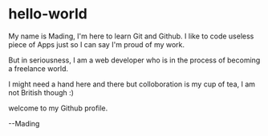 # hello-world

My name is Mading, I'm here to learn Git and Github. I like to code useless piece of Apps just so I can say I'm proud of my work.

But in seriousness, I am a web developer who is in the process of becoming a freelance world.

I might need a hand here and there but colloboration is my cup of tea, I am not British though :)

welcome to my Github profile.

--Mading
